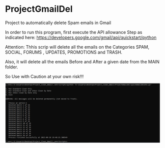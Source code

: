 # ProjectGmailDel
Project to automatically delete Spam emails in Gmail

In order to run this program, first execute the API allowance Step as indicated here: https://developers.google.com/gmail/api/quickstart/python

Attention: Thhis scrip will delete all the emails on the Categories SPAM, SOCIAL, FORUMS , UPDATES, PROMOTIONS and TRASH.

Also, it will delete all the emails Before and After a given date from the MAIN folder.

So Use with Caution at your own risk!!!

![Alt text](./ScreenExample.PNG "View Example of the Script after succesfully running")